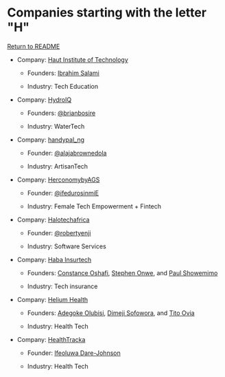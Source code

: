 # Companies starting with the letter "H"

[Return to README](../README.md)

- Company: [Haut Institute of Technology](https://haut.framer.website/)

  - Founders: [Ibrahim Salami](https://twitter.com/AbooHameedah)

  - Industry: Tech Education

- Company: [HydroIQ](https://www.hydroiq.co.ke)

  - Founders: [@brianbosire](https://twitter.com/brianbosire)

  - Industry: WaterTech

* Company: [handypal_ng](http://www.hanypalng.com/)

  - Founder: [@alajabrownedola](https://twitter.com/alajabrownedola)

  - Industry: ArtisanTech

* Company: [HerconomybyAGS](https://linktr.ee/Herconomy)

  - Founder: [@ifedurosinmiE](https://twitter.com/ifedurosinmiE)

  - Industry: Female Tech Empowerment + Fintech

* Company: [Halotechafrica](https://www.halotechafrica.com/)

  - Founder: [@robertyenji](https://gh.linkedin.com/in/yenjofficial)

  - Industry: Software Services

* Company: [Haba Insurtech](https://haba.insure/)

  - Founders: [Constance Oshafi](https://www.linkedin.com/in/hon-constance-oshafi-07a5153b/), [Stephen Onwe](https://www.twitter.com/onwe_stephen), and [Paul Showemimo](https://www.linkedin.com/in/paulshowemimo)

  - Industry: Tech insurance

* Company: [Helium Health](https://heliumhealth.com/)

  - Founders: [Adegoke Olubisi](https://www.linkedin.com/in/adegokeolubusi), [Dimeji Sofowora](https://ng.linkedin.com/in/dimeji-sofowora-65a20a3b), and [Tito Ovia](https://www.linkedin.com/in/tito-ovia-51aa0413a)

  - Industry: Health Tech

* Company: [HealthTracka](https://healthtracka.com/)

  - Founder: [Ifeoluwa Dare-Johnson](https://www.linkedin.com/in/ifeoluwadarejohnson/)

  - Industry: Health Tech
